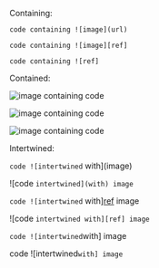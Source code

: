 Containing:

`code containing ![image](url)`

`code containing ![image][ref]`

`code containing ![ref]`

Contained:

![image `containing code`](url)

![image `containing code`][ref]

![image `containing code`]

Intertwined:

`code ![intertwined` with](image)

![code `intertwined](with) image`

`code ![intertwined` with][ref] image

![code `intertwined with][ref] image`

`code ![intertwined`with] image

code ![intertwined`with] image`

[ref]: url1
[image `containing code`]: url2
[intertwined`with]: url3


